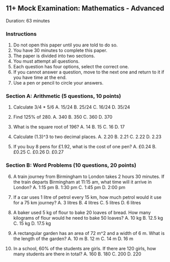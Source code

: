 ## 11+ Mock Examination: Mathematics - Advanced
Duration: 63 minutes

### Instructions
1. Do not open this paper until you are told to do so.
2. You have 30 minutes to complete this paper.
3. The paper is divided into two sections.
4. You must attempt all questions.
5. Each question has four options, select the correct one.
6. If you cannot answer a question, move to the next one and return to it if you have time at the end.
7. Use a pen or pencil to circle your answers.

### Section A: Arithmetic (5 questions, 10 points)

1. Calculate 3/4 * 5/6
   A. 15/24
   B. 25/24
   C. 16/24
   D. 35/24

2. Find 125% of 280.
   A. 340
   B. 350
   C. 360
   D. 370

3. What is the square root of 196?
   A. 14
   B. 15
   C. 16
   D. 17

4. Calculate (1.3)^3 to two decimal places.
   A. 2.20
   B. 2.21
   C. 2.22
   D. 2.23

5. If you buy 8 pens for £1.92, what is the cost of one pen?
   A. £0.24
   B. £0.25
   C. £0.26
   D. £0.27

### Section B: Word Problems (10 questions, 20 points)

6. A train journey from Birmingham to London takes 2 hours 30 minutes. If the train departs Birmingham at 11:15 am, what time will it arrive in London?
   A. 1:15 pm
   B. 1:30 pm
   C. 1:45 pm
   D. 2:00 pm

7. If a car uses 1 litre of petrol every 15 km, how much petrol would it use for a 75 km journey?
   A. 3 litres
   B. 4 litres
   C. 5 litres
   D. 6 litres

8. A baker used 5 kg of flour to bake 20 loaves of bread. How many kilograms of flour would he need to bake 50 loaves?
   A. 10 kg
   B. 12.5 kg
   C. 15 kg
   D. 17.5 kg

9. A rectangular garden has an area of 72 m^2 and a width of 6 m. What is the length of the garden?
   A. 10 m
   B. 12 m
   C. 14 m
   D. 16 m

10. In a school, 60% of the students are girls. If there are 120 girls, how many students are there in total?
    A. 160
    B. 180
    C. 200
    D. 220
